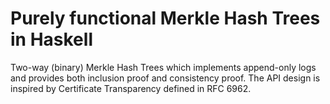 # Purely functional Merkle Hash Trees in Haskell

Two-way (binary) Merkle Hash Trees which implements append-only logs and
provides both inclusion proof and consistency proof.
The API design is inspired by Certificate Transparency defined in RFC 6962.
